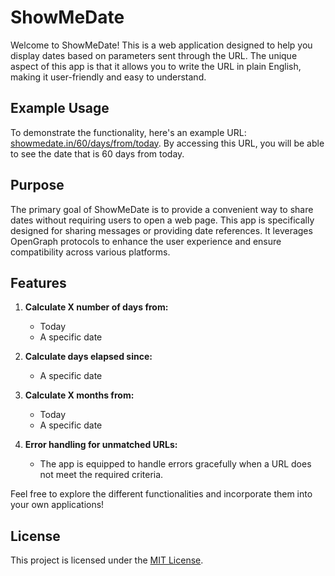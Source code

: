 # ShowMeDate

Welcome to ShowMeDate! This is a web application designed to help you display dates based on parameters sent through the URL. The unique aspect of this app is that it allows you to write the URL in plain English, making it user-friendly and easy to understand.

## Example Usage

To demonstrate the functionality, here's an example URL: [showmedate.in/60/days/from/today](showmedate.in/60/days/from/today). By accessing this URL, you will be able to see the date that is 60 days from today.

## Purpose

The primary goal of ShowMeDate is to provide a convenient way to share dates without requiring users to open a web page. This app is specifically designed for sharing messages or providing date references. It leverages OpenGraph protocols to enhance the user experience and ensure compatibility across various platforms.

## Features

1. **Calculate X number of days from:**
    - Today
    - A specific date

2. **Calculate days elapsed since:**
    - A specific date

3. **Calculate X months from:**
    - Today
    - A specific date

4. **Error handling for unmatched URLs:**
    - The app is equipped to handle errors gracefully when a URL does not meet the required criteria.

Feel free to explore the different functionalities and incorporate them into your own applications!

## License

This project is licensed under the [MIT License](LICENSE).